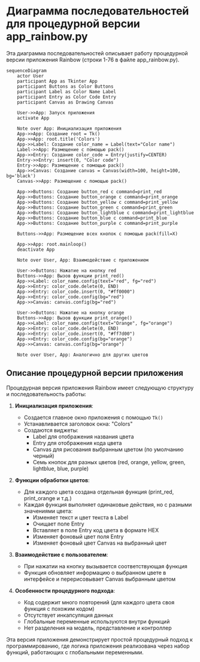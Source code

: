 # Диаграмма последовательностей для процедурной версии app_rainbow.py

Эта диаграмма последовательностей описывает работу процедурной версии приложения Rainbow (строки 1-76 в файле app_rainbow.py).

```mermaid
sequenceDiagram
    actor User
    participant App as Tkinter App
    participant Buttons as Color Buttons
    participant Label as Color Name Label
    participant Entry as Color Code Entry
    participant Canvas as Drawing Canvas

    User->>App: Запуск приложения
    activate App
    
    Note over App: Инициализация приложения
    App->>App: Создание root = Tk()
    App->>App: root.title('Colors')
    App->>Label: Создание color_name = Label(text="Color name")
    Label->>App: Размещение с помощью pack()
    App->>Entry: Создание color_code = Entry(justify=CENTER)
    Entry->>Entry: insert(0, "Color code")
    Entry->>App: Размещение с помощью pack()
    App->>Canvas: Создание canvas = Canvas(width=100, height=100, bg='black')
    Canvas->>App: Размещение с помощью pack()
    
    App->>Buttons: Создание button_red с command=print_red
    App->>Buttons: Создание button_orange с command=print_orange
    App->>Buttons: Создание button_yellow с command=print_yellow
    App->>Buttons: Создание button_green с command=print_green
    App->>Buttons: Создание button_lightblue с command=print_lightblue
    App->>Buttons: Создание button_blue с command=print_blue
    App->>Buttons: Создание button_purple с command=print_purple
    
    Buttons->>App: Размещение всех кнопок с помощью pack(fill=X)
    
    App->>App: root.mainloop()
    deactivate App
    
    Note over User, App: Взаимодействие с приложением
    
    User->>Buttons: Нажатие на кнопку red
    Buttons->>App: Вызов функции print_red()
    App->>Label: color_name.config(text="red", fg="red")
    App->>Entry: color_code.delete(0, END)
    App->>Entry: color_code.insert(0, "#ff0000")
    App->>Entry: color_code.config(bg="red")
    App->>Canvas: canvas.config(bg="red")
    
    User->>Buttons: Нажатие на кнопку orange
    Buttons->>App: Вызов функции print_orange()
    App->>Label: color_name.config(text="Orange", fg="orange")
    App->>Entry: color_code.delete(0, END)
    App->>Entry: color_code.insert(0, "#ff7d00")
    App->>Entry: color_code.config(bg="orange")
    App->>Canvas: canvas.config(bg="orange")
    
    Note over User, App: Аналогично для других цветов
```

## Описание процедурной версии приложения

Процедурная версия приложения Rainbow имеет следующую структуру и последовательность работы:

1. **Инициализация приложения**:
   - Создается главное окно приложения с помощью `Tk()`
   - Устанавливается заголовок окна: "Colors"
   - Создаются виджеты:
     - Label для отображения названия цвета
     - Entry для отображения кода цвета
     - Canvas для рисования выбранным цветом (по умолчанию черный)
     - Семь кнопок для разных цветов (red, orange, yellow, green, lightblue, blue, purple)

2. **Функции обработки цветов**:
   - Для каждого цвета создана отдельная функция (print_red, print_orange и т.д.)
   - Каждая функция выполняет одинаковые действия, но с разными значениями цвета:
     - Изменяет текст и цвет текста в Label
     - Очищает поле Entry
     - Вставляет в поле Entry код цвета в формате HEX
     - Изменяет фоновый цвет поля Entry
     - Изменяет фоновый цвет Canvas на выбранный цвет

3. **Взаимодействие с пользователем**:
   - При нажатии на кнопку вызывается соответствующая функция
   - Функция обновляет информацию о выбранном цвете в интерфейсе и перерисовывает Canvas выбранным цветом

4. **Особенности процедурного подхода**:
   - Код содержит много повторений (для каждого цвета своя функция с похожим кодом)
   - Отсутствует инкапсуляция данных
   - Глобальные переменные используются внутри функций
   - Нет разделения на модель, представление и контроллер

Эта версия приложения демонстрирует простой процедурный подход к программированию, где логика приложения реализована через набор функций, работающих с глобальными переменными.